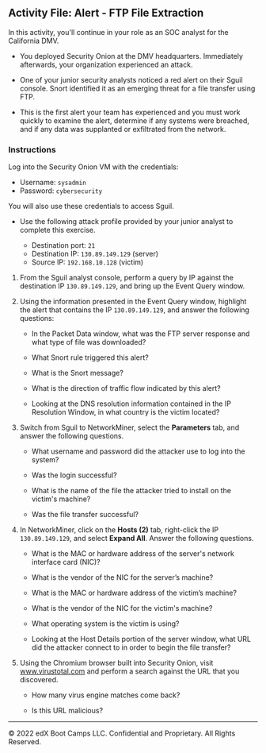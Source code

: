 ## Activity File: Alert - FTP File Extraction

In this activity, you'll continue in your role as an SOC analyst for the California DMV. 

- You deployed Security Onion at the DMV headquarters. Immediately afterwards, your organization experienced an attack. 

- One of your junior security analysts noticed a red alert on their Sguil console. Snort identified it as an emerging threat for a file transfer using FTP.

- This is the first alert your team has experienced and you must work quickly to examine the alert, determine if any systems were breached, and if any data was supplanted or exfiltrated from the network. 

### Instructions

Log into the Security Onion VM with the credentials:

- Username: `sysadmin`
- Password: `cybersecurity`

You will also use these credentials to access Sguil.

- Use the following attack profile provided by your junior analyst to complete this exercise.

    - Destination port: `21`
    - Destination IP: `130.89.149.129` (server)
    - Source IP: `192.168.10.128` (victim)


1. From the Sguil analyst console, perform a query by IP against the destination IP `130.89.149.129`, and bring up the Event Query window.

2. Using the information presented in the Event Query window, highlight the alert that contains the IP `130.89.149.129`, and answer the following questions:

    - In the Packet Data window, what was the FTP server response and what type of file was downloaded?
    
    
    - What Snort rule triggered this alert?
    
    
    - What is the Snort message?
    
    
    - What is the direction of traffic flow indicated by this alert?
    

    - Looking at the DNS resolution information contained in the IP Resolution Window, in what country is the victim located?

   
 3. Switch from Sguil to NetworkMiner, select the **Parameters** tab, and answer the following questions.
 
    - What username and password did the attacker use to log into the system?
        
        
    - Was the login successful?
    
        
    - What is the name of the file the attacker tried to install on the victim's machine?
        
        
    - Was the file transfer successful?
    
    
4. In NetworkMiner, click on the **Hosts (2)** tab, right-click the IP `130.89.149.129`, and select **Expand All**. Answer the following questions.

    - What is the MAC or hardware address of the server's network interface card (NIC)?

    
    - What is the vendor of the NIC for the server’s machine?


    - What is the MAC or hardware address of the victim’s machine?


    - What is the vendor of the NIC for the victim's machine? 


    - What operating system is the victim is using?


    - Looking at the Host Details portion of the server window, what URL did the attacker connect to in order to begin the file transfer?


5. Using the Chromium browser built into Security Onion, visit www.virustotal.com and perform a search against the URL that you discovered.

    - How many virus engine matches come back?

    - Is this URL malicious?

--- 
© 2022 edX Boot Camps LLC. Confidential and Proprietary. All Rights Reserved.
